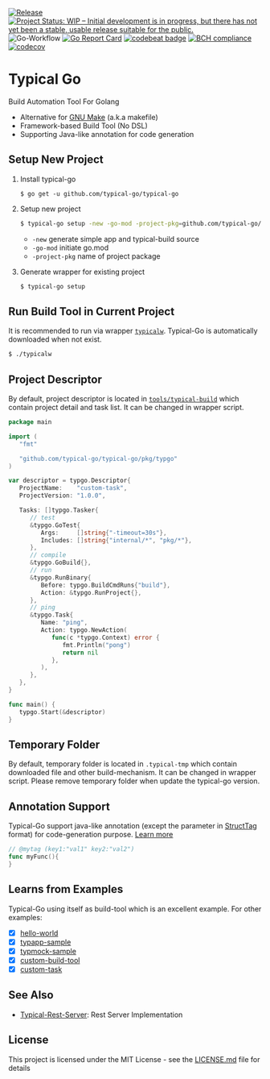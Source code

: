 [![Release](https://img.shields.io/github/release/typical-go/typical-go/all.svg)](https://github.com/typical-go/typical-go/releases/latest)
[![Project Status: WIP – Initial development is in progress, but there has not yet been a stable, usable release suitable for the public.](https://www.repostatus.org/badges/latest/wip.svg)](https://www.repostatus.org/#wip)
![Go-Workflow](https://github.com/typical-go/typical-go/workflows/Go/badge.svg)
[![Go Report Card](https://goreportcard.com/badge/github.com/typical-go/typical-go)](https://goreportcard.com/report/github.com/typical-go/typical-go)
[![codebeat badge](https://codebeat.co/badges/a8b3c7a6-c42a-480a-acb4-68ece12f36b8)](https://codebeat.co/projects/github-com-typical-go-typical-go-master)
[![BCH compliance](https://bettercodehub.com/edge/badge/typical-go/typical-go?branch=master)](https://bettercodehub.com/)
[![codecov](https://codecov.io/gh/typical-go/typical-go/branch/master/graph/badge.svg)](https://codecov.io/gh/typical-go/typical-go)

# Typical Go

Build Automation Tool For Golang
- Alternative for [GNU Make](https://www.gnu.org/software/make/manual/make.html) (a.k.a makefile)
- Framework-based Build Tool (No DSL)
- Supporting Java-like annotation for code generation

## Setup New Project

1. Install typical-go
   ```
   $ go get -u github.com/typical-go/typical-go
   ```

2. Setup new project
   ```bash
   $ typical-go setup -new -go-mod -project-pkg=github.com/typical-go/typical-go/my-project
   ```
   - `-new` generate simple app and typical-build source
   - `-go-mod` initiate go.mod
   - `-project-pkg` name of project package

3. Generate wrapper for existing project
   ```bash
   $ typical-go setup
   ```

## Run Build Tool in Current Project

It is recommended to run via wrapper [`typicalw`](typicalw). Typical-Go is automatically downloaded when not exist.
```bash
$ ./typicalw
```

## Project Descriptor

By default, project descriptor is located in [`tools/typical-build`](tools/typical-build/typical-build.go) which contain project detail and task list. It can be changed in wrapper script.

```go
package main

import (
   "fmt"

   "github.com/typical-go/typical-go/pkg/typgo"
)

var descriptor = typgo.Descriptor{
   ProjectName:    "custom-task",
   ProjectVersion: "1.0.0",

   Tasks: []typgo.Tasker{
      // test
      &typgo.GoTest{
         Args:     []string{"-timeout=30s"},
         Includes: []string{"internal/*", "pkg/*"},
      },
      // compile
      &typgo.GoBuild{},
      // run
      &typgo.RunBinary{
         Before: typgo.BuildCmdRuns{"build"},
         Action: &typgo.RunProject{},
      },
      // ping
      &typgo.Task{
         Name: "ping",
         Action: typgo.NewAction(
            func(c *typgo.Context) error {
               fmt.Println("pong")
               return nil
            },
         ),
      },
   },
}

func main() {
   typgo.Start(&descriptor)
}
```

## Temporary Folder

By default, temporary folder is located in `.typical-tmp` which contain downloaded file and other build-mechanism. It can be changed in wrapper script. Please remove temporary folder when update the typical-go version.

## Annotation Support

Typical-Go support java-like annotation (except the parameter in [StructTag](https://www.digitalocean.com/community/tutorials/how-to-use-struct-tags-in-go) format) for code-generation purpose. [Learn more](pkg/typast)

```go
// @mytag (key1:"val1" key2:"val2")
func myFunc(){
}
```

## Learns from Examples

Typical-Go using itself as build-tool which is an excellent example. For other examples:
- [x] [hello-world](https://github.com/typical-go/typical-go/tree/master/examples/hello-world)
- [x] [typapp-sample](https://github.com/typical-go/typical-go/tree/master/examples/typapp-sample)
- [x] [typmock-sample](https://github.com/typical-go/typical-go/tree/master/examples/typmock-sample)
- [x] [custom-build-tool](https://github.com/typical-go/typical-go/tree/master/examples/custom-build-tool)
- [x] [custom-task](https://github.com/typical-go/typical-go/tree/master/examples/custom-task)

## See Also
- [Typical-Rest-Server](https://github.com/typical-go/typical-rest-server): Rest Server Implementation


## License

This project is licensed under the MIT License - see the [LICENSE.md](LICENSE.md) file for details
